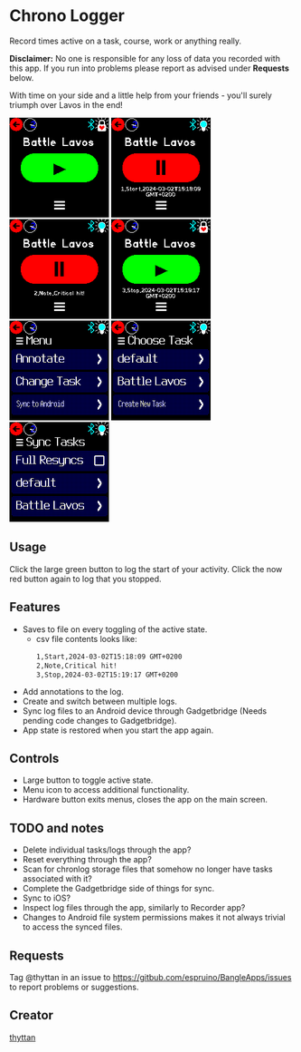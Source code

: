 # Chrono Logger

Record times active on a task, course, work or anything really.

**Disclaimer:** No one is responsible for any loss of data you recorded with this app. If you run into problems please report as advised under **Requests** below.

With time on your side and a little help from your friends - you'll surely triumph over Lavos in the end!

![dump](dump.png) ![dump1](dump1.png) ![dump2](dump2.png) ![dump3](dump3.png) ![dump4](dump4.png) ![dump5](dump5.png) ![dump6](dump6.png)


## Usage

Click the large green button to log the start of your activity. Click the now red button again to log that you stopped.

## Features

- Saves to file on every toggling of the active state.
  - csv file contents looks like:
    ```
    1,Start,2024-03-02T15:18:09 GMT+0200
    2,Note,Critical hit!
    3,Stop,2024-03-02T15:19:17 GMT+0200
    ```
- Add annotations to the log.
- Create and switch between multiple logs.
- Sync log files to an Android device through Gadgetbridge (Needs pending code changes to Gadgetbridge).
- App state is restored when you start the app again.

## Controls

- Large button to toggle active state.
- Menu icon to access additional functionality.
- Hardware button exits menus, closes the app on the main screen.

## TODO and notes

- Delete individual tasks/logs through the app?
- Reset everything through the app?
- Scan for chronlog storage files that somehow no longer have tasks associated with it?
- Complete the Gadgetbridge side of things for sync.
- Sync to iOS?
- Inspect log files through the app, similarly to Recorder app?
- Changes to Android file system permissions makes it not always trivial to access the synced files.


## Requests

Tag @thyttan in an issue to https://gitbub.com/espruino/BangleApps/issues to report problems or suggestions.

## Creator

[thyttan](https://github.com/thyttan)
